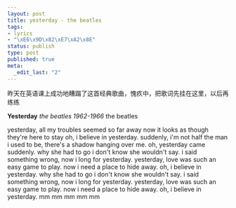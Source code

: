 ```yaml
--- 
layout: post
title: yesterday - the beatles
tags: 
- lyrics
- "\xE6\x9D\x82\xE7\xA2\x8E"
status: publish
type: post
published: true
meta: 
  _edit_last: "2"
---
```

昨天在英语课上成功地糟蹋了这首经典歌曲，愧疚中，把歌词先挂在这里，以后再练练



<strong>Yesterday</strong>
<em>the beatles 1962-1966 </em>
the beatles


yesterday, all my troubles seemed so far away
now it looks as though they're here to stay
oh, i believe in yesterday.
suddenly, i'm not half the man i used to be,
there's a shadow hanging over me.
oh, yesterday came suddenly.
why she had to go i don't know she wouldn't say.
i said something wrong, now i long for yesterday.
yesterday, love was such an easy game to play.
now i need a place to hide away.
oh, i believe in yesterday.
why she had to go i don't know she wouldn't say.
i said something wrong, now i long for yesterday.
yesterday, love was such an easy game to play.
now i need a place to hide away.
oh, i believe in yesterday.
mm mm mm mm mm
